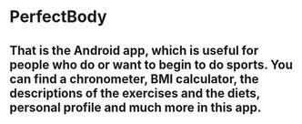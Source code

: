 # PerfectBody
## That is the Android app, which is useful for people who do or want to begin to do sports. You can find a chronometer, BMI calculator, the descriptions of the exercises and the diets, personal profile and much more in this app.
